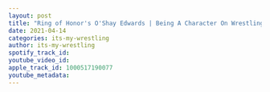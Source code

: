 ```yaml
---
layout: post
title: "Ring of Honor's O'Shay Edwards | Being A Character On Wrestling Code Is Insane To Me   | #25"
date: 2021-04-14
categories: its-my-wrestling
author: its-my-wrestling
spotify_track_id: 
youtube_video_id: 
apple_track_id: 1000517190077
youtube_metadata: 
---
```

